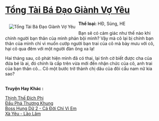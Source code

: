 <a href="https://utruyen.com/tong-tai-ba-dao-gianh-vo-yeu/19171/" title="Tổng Tài Bá Đạo Giành Vợ Yêu"><h1>Tổng Tài Bá Đạo Giành Vợ Yêu</h1></a><div style="display:table"><img align="right" style="float: left; padding: 10px;" src="https://utruyen.com/images/story/200x260/tong-tai-ba-dao-gianh-vo-yeu.jpg" alt="Tổng Tài Bá Đạo Giành Vợ Yêu"><b>Thể loại:</b> HĐ, Sủng, HE<p></p>Bạn sẽ có cảm giác như thế nào khi chính người bạn thân của mình phản bội mình? Vậy mà cô lại bị chính bạn thân của mình chỉ vì muốn cướp người bạn trai của cô mà bày mưu với cô, hại cô qua đêm với một người đàn ông xa lạ!<p></p>Hai tháng sau, cô phát hiện mình đã có thai, lại tình cờ biết được cha của đứa bé là ai, đó chính là cấp trên vừa mới đến nhận chức của cô, anh trai của bạn thân cô... Cô một bước trở thành chị dâu của đôi cẩu nam nữ kia sao?</div><p><br><b>Truyện Hay Khác :</b></p><a href="https://utruyen.com/thinh-the-dich-phi/13353/" alt="Thịnh Thế Đích Phi">Thịnh Thế Đích Phi</a><br/><a href="https://truyenhot2020.wordpress.com/2019/12/11/dau-pha-thuong-khung/" alt="Đấu Phá Thương Khung">Đấu Phá Thương Khung</a><br/><a href="https://truyenhot2019.blogspot.com/2019/12/boss-hung-du-2-ca-doi-chi-vi-em.html" alt="Boss Hung Dữ 2 - Cả Đời Chỉ Vì Em">Boss Hung Dữ 2 - Cả Đời Chỉ Vì Em</a><br/><a href="https://dammyh.wordpress.com/2019/11/07/xa-yeu-lao-lam/" alt="Xà Yêu - Lão Lâm">Xà Yêu - Lão Lâm</a><br/>